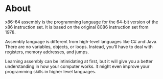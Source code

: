 # About

x86-64 assembly is the programming language for the 64-bit version of the x86
instruction set. It is based on the original 8086 instruction set from 1978.

Assembly language is different from high-level languages like C# and Java.
There are no variables, objects, or loops. Instead, you'll have to deal with
registers, memory addresses, and jumps.

Learning assembly can be intimidating at first, but it will give you a better
understanding in how your computer works. It might even improve your
programming skills in higher level languages.
